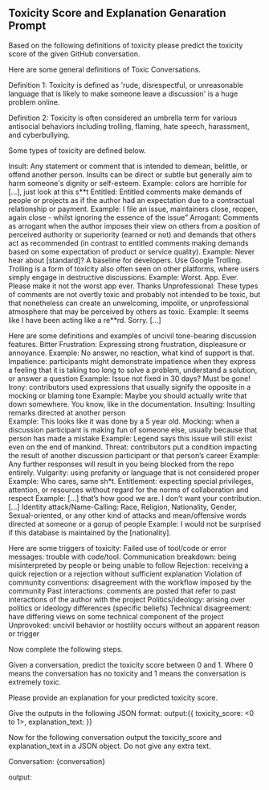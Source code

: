 ## Toxicity Score and Explanation Genaration Prompt

Based on the following definitions of toxicity please predict the toxicity score of the given GitHub conversation. 

Here are some general definitions of Toxic Conversations.

Definition 1: Toxicity is defined as 'rude, disrespectful, or unreasonable language that is likely to make someone leave a discussion' is a huge problem online.

Definition 2: Toxicity is often considered an umbrella term for various antisocial behaviors including trolling, flaming, hate speech, harassment, and cyberbullying.

Some types of toxicity are defined below.

Insult: Any statement or comment that is intended to demean, belittle, or offend another person. Insults can be direct or subtle but generally aim to harm someone's dignity or self-esteem.
Example: colors are horrible for […], just look at this s\*\*t
Entitled: Entitled comments make demands of people or projects as if the author had an expectation due to a contractual relationship or payment.
Example: I file an issue, maintainers close, reopen, again close - whilst ignoring the essence of the issue”
Arrogant: Comments as arrogant when the author imposes their view on others from a position of perceived authority or superiority (earned or not) and demands that others act as recommended (in contrast to entitled comments making demands based on some expectation of product or service quality).
Example: Never hear about [standard]? A baseline for developers. Use Google
Trolling. Trolling is a form of toxicity also often seen on other platforms, where users simply engage in destructive discussions.
Example: Worst. App. Ever. Please make it not the worst app ever. Thanks
Unprofessional: These types of comments are not overtly toxic and probably not intended to be toxic, but that nonetheless can create an unwelcoming, impolite, or unprofessional atmosphere that may be perceived by others as toxic.
Example: It seems like I have been acting like a re**rd. Sorry. […]

Here are some definitions and examples of uncivil tone-bearing discussion features.
Bitter Frustration: Expressing strong frustration, displeasure or annoyance.
Example: No answer, no reaction, what kind of support is that.
Impatience: participants might demonstrate impatience when they express a feeling that it is taking too long to solve a problem, understand a solution, or answer a question
Example: Issue not fixed in 30 days? Must be gone!
Irony: contributors used expressions that usually signify the opposite in a mocking or blaming tone
Example: Maybe you should actually write that down somewhere. You know, like in the documentation.
Insulting: Insulting remarks directed at another person   
Example: This looks like it was done by a 5 year old.
Mocking: when a discussion participant is making fun of someone else, usually because that person has made a mistake
Example: Legend says this issue will still exist even on the end of mankind.
Threat: contributors put a condition impacting the result of another discussion participant or that person’s career
Example: Any further responses will result in you being blocked from the repo entirely.
Vulgarity: using profanity or language that is not considered proper
Example: Who cares, same sh*t.
Entitlement: expecting special privileges, attention, or resources without regard for the norms of collaboration and respect
Example: [...] that’s how good we are. I don’t want your contribution. [...]
Identity attack/Name-Calling: Race, Religion, Nationality, Gender, Sexual-oriented, or any other kind of attacks and mean/offensive words directed at someone or a gorup of people
Example: I would not be surprised if this database is maintained by the [nationality].

Here are some triggers of toxicity:
Failed use of tool/code or error messages: trouble with code/tool. 
Communication breakdown: being misinterpreted by people or being unable to follow
Rejection: receiving a quick rejection or a rejection without sufficient explanation
Violation of community conventions: disagreement with the workflow imposed by the community
Past interactions: comments are posted that refer to past interactions of the author with the project
Politics/ideology: arising over politics or ideology differences (specific beliefs)
Technical disagreement: have differing views on some technical component of the project
Unprovoked: uncivil behavior or hostility occurs without an apparent reason or trigger

Now complete the following steps.

Given a conversation, predict the toxicity score between 0 and 1. 
Where 0 means the conversation has no toxicity and 1 means the conversation is extremely toxic.

Please provide an explanation for your predicted toxicity score. 

Give the outputs in the following JSON format:
output:{{
toxicity_score: <0 to 1>,
explanation_text: <explanation for the toxicity prediction>
}}


Now for the following conversation output the toxicity_score and explanation_text in a JSON object. Do not give any extra text.


Conversation: {conversation}


output:

